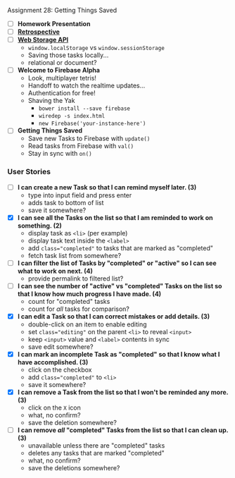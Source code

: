 Assignment 28: Getting Things Saved

* [ ] **Homework Presentation**
* [ ] [**Retrospective**](../wiki/Retrospective--Mashup)
* [ ] [**Web Storage API**](http://j.mp/1MwcxDB)
  * `window.localStorage` vs `window.sessionStorage`
  * Saving those tasks locally...
  * relational or document?
* [ ] **Welcome to Firebase Alpha**
  * Look, multiplayer tetris!
  * Handoff to watch the realtime updates...
  * Authentication for free!
  * Shaving the Yak
    * `bower install --save firebase`
    * `wiredep -s index.html`
    * `new Firebase('your-instance-here')`
* [ ] **Getting Things Saved**
  * Save new Tasks to Firebase with `update()`
  * Read tasks from Firebase with `val()`
  * Stay in sync with `on()`

### User Stories

* [ ] **I can create a new Task so that I can remind myself later. (3)**
  * type into input field and press enter
  * adds task to bottom of list
  * save it somewhere?
* [X] **I can see all the Tasks on the list so that I am reminded to work on something. (2)**
  * display task as `<li>` (per example)
  * display task text inside the `<label>`
  * add `class="completed"` to tasks that are marked as "completed"
  * fetch task list from somewhere?
* [ ] **I can filter the list of Tasks by "completed" or "active" so I can see what to work on next. (4)**
  * provide permalink to filtered list?
* [ ] **I can see the number of "active" vs "completed" Tasks on the list so that I know how much progress I have made. (4)**
  * count for "completed" tasks
  * count for _all_ tasks for comparison?
* [X] **I can edit a Task so that I can correct mistakes or add details. (3)**
  * double-click on an item to enable editing
  * set `class="editing"` on the parent `<li>` to reveal `<input>`
  * keep `<input>` value and `<label>` contents in sync
  * save edit somewhere?
* [X] **I can mark an incomplete Task as "completed" so that I know what I have accomplished. (3)**
  * click on the checkbox
  * add `class="completed"` to `<li>`
  * save it somewhere?
* [X] **I can remove a Task from the list so that I won't be reminded any more. (3)**
  * click on the `X` icon
  * what, no confirm?
  * save the deletion somewhere?
* [ ] **I can remove _all_ "completed" Tasks from the list so that I can clean up. (3)**
  * unavailable unless there are "completed" tasks
  * deletes any tasks that are marked "completed"
  * what, no confirm?
  * save the deletions somewhere?

